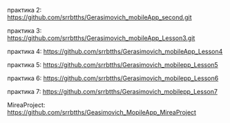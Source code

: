 практика 2:
https://github.com/srrbtths/Gerasimovich_mobileApp_second.git

практика 3:
https://github.com/srrbtths/Gerasimovich_mobileApp_Lesson3.git

практика 4:
https://github.com/srrbtths/Gerasimovich_mobileApp_Lesson4

практика 5:
https://github.com/srrbtths/Gerasimovich_mobilepp_Lesson5

практика 6:
https://github.com/srrbtths/Gerasimovich_mobilepp_Lesson6

практика 7:
https://github.com/srrbtths/Gerasimovich_mobilepp_Lesson7

MireaProject:
https://github.com/srrbtths/Geasimovich_MopileApp_MireaProject


